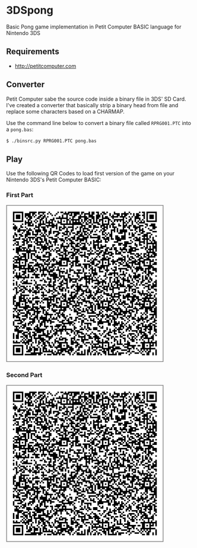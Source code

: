 # 3DSpong

Basic Pong game implementation in Petit Computer BASIC language for Nintendo 3DS

## Requirements

- http://petitcomputer.com

## Converter

Petit Computer sabe the source code inside a binary file in 3DS' SD Card. I've
created a converter that basically strip a binary head from file and replace
some characters based on a CHARMAP.

Use the command line below to convert a binary file called `RPRG001.PTC` into a `pong.bas`:

```sh
$ ./binsrc.py RPRG001.PTC pong.bas
```

## Play

Use the following QR Codes to load first version of the game on your Nintendo 3DS's Petit Computer BASIC:

### First Part

![First](/qrcodes_v1/qr0_big.png)

### Second Part

![Second](/qrcodes_v1/qr0_big.png)

